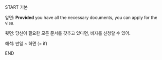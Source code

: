 START
기본

앞면:
**Provided** you have all the necessary documents, you can apply for the visa.


뒷면:
당신이 필요한 모든 문서를 갖추고 있다면, 비자를 신청할 수 있어.


해석:
만일 ~ 하면 (= if)
<!--ID: 1742349555312-->
END